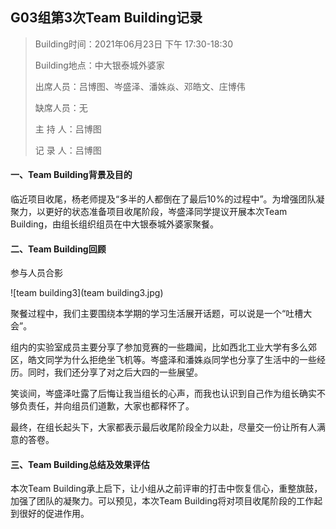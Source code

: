 ## G03组第3次Team Building记录

> Building时间：2021年06月23日 下午 17:30-18:30
>
> Building地点：中大银泰城外婆家
>
> 出席人员：吕博图、岑盛泽、潘姝焱、邓皓文、庄博伟
>
> 缺席人员：无
>
> 主  持  人：吕博图
>
> 记  录  人：吕博图



#### 一、Team Building背景及目的

临近项目收尾，杨老师提及“多半的人都倒在了最后10%的过程中”。为增强团队凝聚力，以更好的状态准备项目收尾阶段，岑盛泽同学提议开展本次Team Building，由组长组织组员在中大银泰城外婆家聚餐。



#### 二、Team Building回顾

参与人员合影

![team building3](team building3.jpg)

聚餐过程中，我们主要围绕本学期的学习生活展开话题，可以说是一个“吐槽大会”。

组内的实验室成员主要分享了参加竞赛的一些趣闻，比如西北工业大学有多么郊区，皓文同学为什么拒绝坐飞机等。岑盛泽和潘姝焱同学也分享了生活中的一些经历。同时，我们还分享了对之后大四的一些展望。

笑谈间，岑盛泽吐露了后悔让我当组长的心声，而我也认识到自己作为组长确实不够负责任，并向组员们道歉，大家也都释怀了。

最终，在组长起头下，大家都表示最后收尾阶段全力以赴，尽量交一份让所有人满意的答卷。




#### 三、Team Building总结及效果评估

本次Team Building承上启下，让小组从之前评审的打击中恢复信心，重整旗鼓，加强了团队的凝聚力。可以预见，本次Team Building将对项目收尾阶段的工作起到很好的促进作用。
